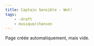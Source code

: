 ```yaml
---
title: Captain Sensible - Wot!
tags:
    - -draft
    - musique/chanson
---
```


Page créée automatiquement, mais vide.
